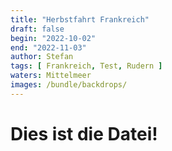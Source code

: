 ```yaml
---
title: "Herbstfahrt Frankreich"
draft: false
begin: "2022-10-02"
end: "2022-11-03"
author: Stefan
tags: [ Frankreich, Test, Rudern ]
waters: Mittelmeer
images: /bundle/backdrops/
---
```


# Dies ist die Datei!
